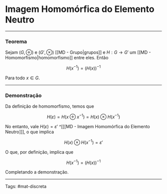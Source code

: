 # Imagem Homomórfica do Elemento Neutro

---

### Teorema

Sejam $(G,\oplus)$ e $(G',\otimes)$ [[MD - Grupo|grupos]] e $H:G\to G'$ um [[MD - Homomorfismo|homomorfismo]] entre eles. Então

$$
H(x^{-1}) = \big(H(x)\big)^{-1}
$$

Para todo $x \in G$.

---

### Demonstração

Da definição de homomorfismo, temos que 

$$ H(\varepsilon) = H(x \oplus x^{-1}) = H(x) \otimes H(x^{-1}) $$

No entanto, vale $H(\varepsilon)=\varepsilon'$ ^[[[MD - Imagem Homomórfica do Elemento Neutro]]], o que implica

$$
H(x) \otimes H(x^{-1}) = \varepsilon'
$$

O que, por definição, implica que

$$
H(x^{-1}) = \big(H(x)\big)^{-1}
$$

Completando a demonstração.

---

Tags: #mat-discreta 